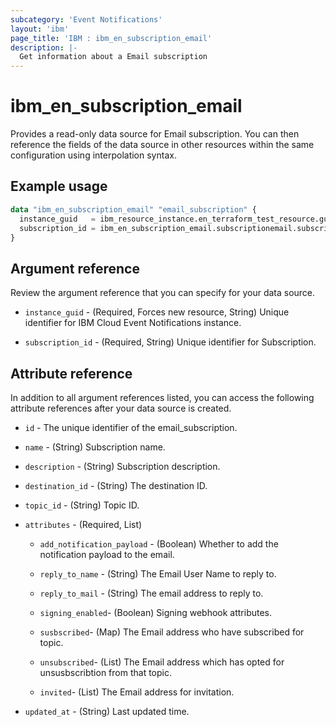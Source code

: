 ```yaml
---
subcategory: 'Event Notifications'
layout: 'ibm'
page_title: 'IBM : ibm_en_subscription_email'
description: |-
  Get information about a Email subscription
---
```


# ibm_en_subscription_email

Provides a read-only data source for Email subscription. You can then reference the fields of the data source in other resources within the same configuration using interpolation syntax.

## Example usage

```terraform
data "ibm_en_subscription_email" "email_subscription" {
  instance_guid   = ibm_resource_instance.en_terraform_test_resource.guid
  subscription_id = ibm_en_subscription_email.subscriptionemail.subscription_id
}
```

## Argument reference

Review the argument reference that you can specify for your data source.

- `instance_guid` - (Required, Forces new resource, String) Unique identifier for IBM Cloud Event Notifications instance.

- `subscription_id` - (Required, String) Unique identifier for Subscription.

## Attribute reference

In addition to all argument references listed, you can access the following attribute references after your data source is created.

- `id` - The unique identifier of the email_subscription.

- `name` - (String) Subscription name.

- `description` - (String) Subscription description.

- `destination_id` - (String) The destination ID.

- `topic_id` - (String) Topic ID.

- `attributes` - (Required, List)

  - `add_notification_payload` - (Boolean) Whether to add the notification payload to the email.

  - `reply_to_name` - (String) The Email User Name to reply to.

  - `reply_to_mail` - (String) The email address to reply to.

  - `signing_enabled`- (Boolean) Signing webhook attributes.

  - `susbscribed`- (Map) The Email address who have subscribed for topic.

  - `unsubscribed`- (List) The Email address which has opted for unsusbscribtion from that topic.

  - `invited`- (List) The Email address for invitation.

- `updated_at` - (String) Last updated time.
